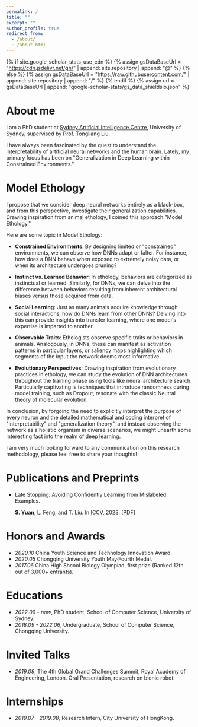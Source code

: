 ```yaml
---
permalink: /
title: ""
excerpt: ""
author_profile: true
redirect_from: 
  - /about/
  - /about.html
---
```


{% if site.google_scholar_stats_use_cdn %}
{% assign gsDataBaseUrl = "https://cdn.jsdelivr.net/gh/" | append: site.repository | append: "@" %}
{% else %}
{% assign gsDataBaseUrl = "https://raw.githubusercontent.com/" | append: site.repository | append: "/" %}
{% endif %}
{% assign url = gsDataBaseUrl | append: "google-scholar-stats/gs_data_shieldsio.json" %}

<span class='anchor' id='about-me'></span>


# About me

I am a PhD student at [Sydney Artificial Intelligence Centre](https://www.sydney.edu.au/engineering/our-research/data-science-and-computer-engineering/ubtech-sydney-artificial-intelligence-centre.html), University of Sydney, supervised by [Prof. Tongliang Liu](https://tongliang-liu.github.io). 

I have always been fascinated by the quest to understand the interpretability of artificial neural networks and the human brain. Lately, my primary focus has been on "Generalization in Deep Learning within Constrained Environments."

# Model Ethology

I propose that we consider deep neural networks entirely as a black-box, and from this perspective, investigate their generalization capabilities. Drawing inspiration from animal ethology, I coined this approach "Model Ethology."

Here are some topic in Model Ethology:

- **Constrained Environments**: By designing limited or "constrained" environments, we can observe how DNNs adapt or falter. For instance, how does a DNN behave when exposed to extremely noisy data, or when its architecture undergoes pruning?
  
- **Instinct vs. Learned Behavior**: In ethology, behaviors are categorized as instinctual or learned. Similarly, for DNNs, we can delve into the difference between behaviors resulting from inherent architectural biases versus those acquired from data.

- **Social Learning**: Just as many animals acquire knowledge through social interactions, how do DNNs learn from other DNNs? Delving into this can provide insights into transfer learning, where one model's expertise is imparted to another.

- **Observable Traits**: Ethologists observe specific traits or behaviors in animals. Analogously, in DNNs, these can manifest as activation patterns in particular layers, or saliency maps highlighting which segments of the input the network deems most informative.

- **Evolutionary Perspectives**: Drawing inspiration from evolutionary practices in ethology, we can study the evolution of DNN architectures throughout the training phase using tools like neural architecture search. Particularly captivating is techniques that introduce randomness during model training, such as Dropout, resonate with the classic Neutral theory of molecular evolution.

In conclusion, by forgoing the need to explicitly interpret the purpose of every neuron and the detailed mathematical and coding interpret of "interpretability" and "generalization theory", and instead observing the network as a holistic organism in diverse scenarios, we might unearth some interesting fact into the realm of deep learning.

I am very much looking forward to any communication on this research methodology, please feel free to share your thoughts!

# Publications and Preprints
- Late Stopping: Avoiding Confidently Learning from Mislabeled Examples.

  **S. Yuan**, L. Feng, and T. Liu. In [ICCV](https://iccv2023.thecvf.com), 2023. [\[PDF\]](https://suqinyuan.github.io)

# Honors and Awards
- *2020.10* China Youth Science and Technology Innovation Award. 
- *2020.05* Chongqing University Youth May·Fourth Medal.  
- *2017.06* China High Shcool Biology Olympiad, first prize (Ranked 12th out of 3,000+ entrants). 

# Educations
- *2022.09 - now*, PhD student, School of Computer Science, University of Sydney. 
- *2018.09 - 2022.06*, Undergraduate, School of Computer Science, Chongqing University. 

# Invited Talks
- *2019.09*, The 4th Global Grand Challenges Summit, Royal Academy of Engineering, London. Oral Presentation, research on bionic robot.  

# Internships
- *2019.07 - 2019.08*, Research Intern, City University of HongKong. 

